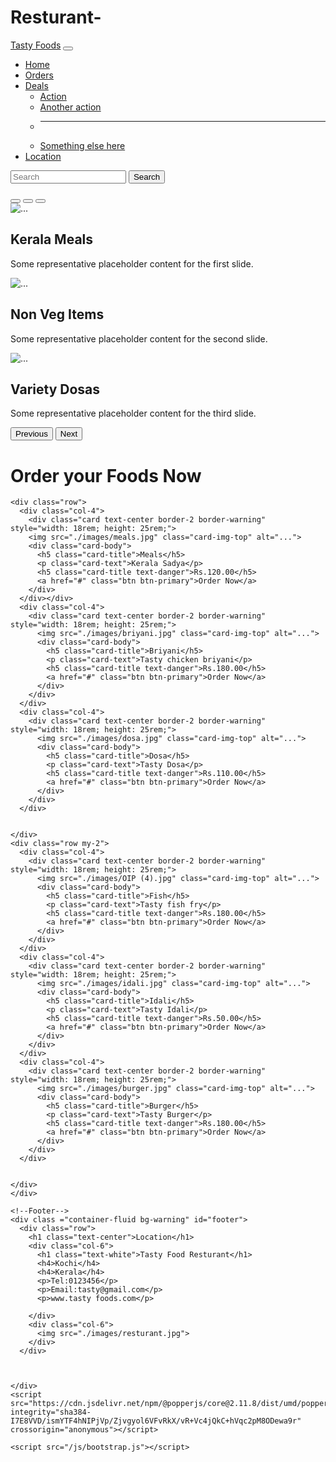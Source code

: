 # Resturant-
<!DOCTYPE html>
<html lang="en">
<head>
    <meta charset="UTF-8">
    <meta name="viewport" content="width=device-width, initial-scale=1.0">
    <title>Tasty Foods</title>
    <link rel="icon" type="images/x-icon" href="./images/tasty.jpg" />
    <link rel="stylesheet" href="css/bootstrap.css">
    <link rel="stylesheet" href="style1.css">
    <link rel="stylesheet" href="https://cdn.jsdelivr.net/npm/bootstrap-icons@1.11.1/font/bootstrap-icons.css">

</head>
<body>
    <!--Navbar-->
    <nav class="navbar navbar-expand-lg navbar-light bg-warning fixed-top">
      <div class="container-fluid">
        <a class="navbar-brand text-white fw-bold" href="#">Tasty Foods</a>
        <button class="navbar-toggler" type="button" data-bs-toggle="collapse" data-bs-target="#navbarSupportedContent" aria-controls="navbarSupportedContent" aria-expanded="false" aria-label="Toggle navigation">
          <span class="navbar-toggler-icon"></span>
        </button>
        <div class="collapse navbar-collapse" id="navbarSupportedContent">
          <ul class="navbar-nav me-auto mb-2 mb-lg-0">
            <li class="nav-item">
              <a class="nav-link active" aria-current="page" href="#carouselExampleCaptions">Home</a>
            </li>
            <li class="nav-item">
              <a class="nav-link" href="#order">Orders</a>
            </li>
            <li class="nav-item dropdown">
              <a class="nav-link dropdown-toggle" href="#" role="button" data-bs-toggle="dropdown" aria-expanded="false">
                Deals
              </a>
              <ul class="dropdown-menu">
                <li><a class="dropdown-item" href="#">Action</a></li>
                <li><a class="dropdown-item" href="#">Another action</a></li>
                <li><hr class="dropdown-divider"></li>
                <li><a class="dropdown-item" href="#">Something else here</a></li>
              </ul>
            </li>
            <li class="nav-item">
              <a class="nav-link" href="#footer" aria-disabled="true">Location</a>
            </li>
          </ul>
          <form class="d-flex" role="search">
            <input class="form-control me-2" type="search" placeholder="Search" aria-label="Search">
            <button class="btn btn-success" type="submit">Search</button>
          </form>
        </div>
      </div>
    </nav>
    <!--Carousal-->
    <div id="carouselExampleCaptions" class="carousel slide">
      <div class="carousel-indicators">
        <button type="button" data-bs-target="#carouselExampleCaptions" data-bs-slide-to="0" class="active" aria-current="true" aria-label="Slide 1"></button>
        <button type="button" data-bs-target="#carouselExampleCaptions" data-bs-slide-to="1" aria-label="Slide 2"></button>
        <button type="button" data-bs-target="#carouselExampleCaptions" data-bs-slide-to="2" aria-label="Slide 3"></button>
      </div>
      <div class="carousel-inner">
        <div class="carousel-item active">
          <img src="./images/download.jpg" class="slide d-block w-100" alt="...">
          <div class="carousel-caption d-none d-md-block">
            <h2 class="text-dark">Kerala Meals</h2>
            <p class="text-dark">Some representative placeholder content for the first slide.</p>
          </div>
        </div>
        <div class="carousel-item">
          <img src="./images/OIP (5).jpg" class="slide d-block w-100" alt="...">
          <div class="carousel-caption d-none d-md-block">
            <h2 class="text-dark">Non Veg Items</h2>
            <p class="text-dark">Some representative placeholder content for the second slide.</p>
          </div>
        </div>
        <div class="carousel-item">
          <img src="./images/OIP.jpg" class="slide d-block w-100" alt="...">
          <div class="carousel-caption d-none d-md-block">
            <h2 class="text-dark">Variety Dosas</h2>
            <p class="text-dark">Some representative placeholder content for the third slide.</p>
          </div>
        </div>
      </div>
      <button class="carousel-control-prev" type="button" data-bs-target="#carouselExampleCaptions" data-bs-slide="prev">
        <span class="carousel-control-prev-icon" aria-hidden="true"></span>
        <span class="visually-hidden">Previous</span>
      </button>
      <button class="carousel-control-next" type="button" data-bs-target="#carouselExampleCaptions" data-bs-slide="next">
        <span class="carousel-control-next-icon" aria-hidden="true"></span>
        <span class="visually-hidden">Next</span>
      </button>
    </div>
    <!--Order Section-->
    <div class="container" id="order">
      <h1 class="text-center">Order your Foods Now</h1>

    <div class="row">
      <div class="col-4">
        <div class="card text-center border-2 border-warning" style="width: 18rem; height: 25rem;">
        <img src="./images/meals.jpg" class="card-img-top" alt="...">
        <div class="card-body">
          <h5 class="card-title">Meals</h5>
          <p class="card-text">Kerala Sadya</p>
          <h5 class="card-title text-danger">Rs.120.00</h5>
          <a href="#" class="btn btn-primary">Order Now</a>
        </div>
      </div></div>
      <div class="col-4">
        <div class="card text-center border-2 border-warning" style="width: 18rem; height: 25rem;">
          <img src="./images/briyani.jpg" class="card-img-top" alt="...">
          <div class="card-body">
            <h5 class="card-title">Briyani</h5>
            <p class="card-text">Tasty chicken briyani</p>
            <h5 class="card-title text-danger">Rs.180.00</h5>
            <a href="#" class="btn btn-primary">Order Now</a>
          </div>
        </div>
      </div>
      <div class="col-4">
        <div class="card text-center border-2 border-warning" style="width: 18rem; height: 25rem;">
          <img src="./images/dosa.jpg" class="card-img-top" alt="...">
          <div class="card-body">
            <h5 class="card-title">Dosa</h5>
            <p class="card-text">Tasty Dosa</p>
            <h5 class="card-title text-danger">Rs.110.00</h5>
            <a href="#" class="btn btn-primary">Order Now</a>
          </div>
        </div>
      </div>


    </div>
    <div class="row my-2">
      <div class="col-4">
        <div class="card text-center border-2 border-warning" style="width: 18rem; height: 25rem;">
          <img src="./images/OIP (4).jpg" class="card-img-top" alt="...">
          <div class="card-body">
            <h5 class="card-title">Fish</h5>
            <p class="card-text">Tasty fish fry</p>
            <h5 class="card-title text-danger">Rs.180.00</h5>
            <a href="#" class="btn btn-primary">Order Now</a>
          </div>
        </div>
      </div>
      <div class="col-4">
        <div class="card text-center border-2 border-warning" style="width: 18rem; height: 25rem;">
          <img src="./images/idali.jpg" class="card-img-top" alt="...">
          <div class="card-body">
            <h5 class="card-title">Idali</h5>
            <p class="card-text">Tasty Idali</p>
            <h5 class="card-title text-danger">Rs.50.00</h5>
            <a href="#" class="btn btn-primary">Order Now</a>
          </div>
        </div>
      </div>
      <div class="col-4">
        <div class="card text-center border-2 border-warning" style="width: 18rem; height: 25rem;">
          <img src="./images/burger.jpg" class="card-img-top" alt="...">
          <div class="card-body">
            <h5 class="card-title">Burger</h5>
            <p class="card-text">Tasty Burger</p>
            <h5 class="card-title text-danger">Rs.180.00</h5>
            <a href="#" class="btn btn-primary">Order Now</a>
          </div>
        </div>
      </div>


    </div>
    </div>
    
    <!--Footer-->
    <div class ="container-fluid bg-warning" id="footer">
      <div class="row">
        <h1 class="text-center">Location</h1>
        <div class="col-6">
          <h1 class="text-white">Tasty Food Resturant</h1>
          <h4>Kochi</h4>
          <h4>Kerala</h4>
          <p>Tel:0123456</p>
          <p>Email:tasty@gmail.com</p>
          <p>www.tasty foods.com</p>
        
        </div>
        <div class="col-6">
          <img src="./images/resturant.jpg">
        </div>
      </div>



    </div>
    <script src="https://cdn.jsdelivr.net/npm/@popperjs/core@2.11.8/dist/umd/popper.min.js" integrity="sha384-I7E8VVD/ismYTF4hNIPjVp/Zjvgyol6VFvRkX/vR+Vc4jQkC+hVqc2pM8ODewa9r" crossorigin="anonymous"></script>

    <script src="/js/bootstrap.js"></script>
</body>
</html>
